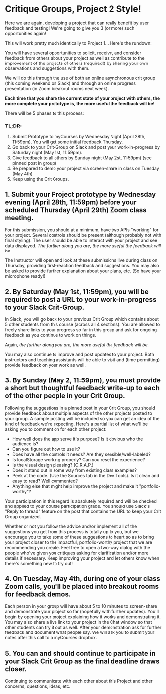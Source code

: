 # Critique Groups, Project 2 Style!

Here we are again, developing a project that can really benefit by user feedback and testing!  We're going to give you 3 (or more) such opportunities again!

This will work pretty much identically to Project 1... Here's the rundown:

You will have several opportunities to solicit, receive, and consider feedback from others about your project as well as contribute to the improvement of the projects of others (required!) by sharing your own observations and suggestions with them.

We will do this through the use of both an online asynchronous crit group (this coming weekend on Slack) and through an online progress presentation (in Zoom breakout rooms next week).

**Each time that you share the current state of your project with others, the more complete your prototype is, the more useful the feedback will be!**

There will be 5 phases to this process: 

### TL;DR:
  1. Submit Prototype to myCourses by Wednesday Night (April 28th, 11:59pm).  You will get some initial feedback Thursday. 
  2. Go back to your Crit-Group on Slack and post your work-in-progress by Saturday night (May 1st, 11:59pm). 
  3. Give feedback to all others by Sunday night (May 2st, 11:59pm) (see pinned post in group)
  4. Be prepared to demo your project via screen-share in class on Tuesday (May 4th)
  5. Keep using the Crit Groups.

## 1. Submit your Project prototype by Wednesday evening (April 28th, 11:59pm) before your scheduled Thursday (April 29th) Zoom class meeting.

For this submission, you should at a minimum, have two APIs "working" for your project.  Several controls should be present (although probably not with final styling).  The user should be able to interact with your project and see data displayed.  *The further along you are, the more useful the feedback will be.*

The Instructor will open and look at these submissions live during class on Thursday, providing first-reaction feedback and suggestions.  You may also be asked to provide further explanation about your plans, etc.  (So have your microphone ready!)

## 2. By Saturday (May 1st, 11:59pm), you will be required to post a URL to your work-in-progress to your Slack Crit-Group.

In Slack, you will go back to your previous Crit Group which contains about 5 other students from this course (across all 4 sections).  You are allowed to freely share links to your progress so far in this group and ask for ongoing feedback as you continue to work on things.

Again, *the further along you are, the more useful the feedback will be.*

You may also continue to improve and post updates to your project.  Both instructors and teaching assistants will be able to visit and (time permitting) provide feedback on your work as well.

## 3. By Sunday (May 2, 11:59pm), you must provide a short but thoughtful feedback write-up to each of the other people in your Crit Group. 

Following the suggestions in a pinned post in your Crit Group, you should provide feedback about multiple aspects of the other projects posted to your group.  A sample posting will be included so you can get an idea of the kind of feedback we're expecting. Here's a partial list of what we'll be asking you to comment on for each other project:  
  - How well does the app serve it's purpose?  Is it obvious who the audience is?
  - Can you figure out how to use it?
  - Does have all the controls it needs?  Are they sensible/well-labeled?
  - Is localStorage working properly?  Can you reset the experience?
  - Is the visual design pleasing? (C.R.A.P.)
  - Does it stand out in some way from existing class examples?
  - Peek at the code. (Use the Sources tab in the Dev Tools).  Is it clean and easy to read? Well commented?
  - Anything else that might help improve the project and make it "portfolio-worthy"?

Your participation in this regard is absolutely required and will be checked and applied to your course participation grade. You should use Slack's "Reply to thread" feature on the post that contains the URL to keep your Crit Group organized.

Whether or not you follow the advice and/or implement all of the suggestions you get from this process is totally up to you, but we encourage you to take some of these suggestions to heart so as to bring your project closer to the impactful, portfolio-worthy project that we are recommending you create.  Feel free to open a two-way dialog with the people who've given you critiques asking for clarification and/or more details if necessary.  Keep improving your project and let others know when there's something new to try out!

## 4. On Tuesday, May 4th, during one of your class Zoom calls, you'll be placed into breakout rooms for feedback demos.  

Each person in your group will have about 5 to 10 minutes to screen-share and demonstrate your project so far (hopefully with further updates).  You'll begin by opening your project explaining how it works and demonstrating it.  You may also share a live link to your project in the Chat window so that other students can try it out as well.  After your demonstration ask for further feedback and document what people say.  We will ask you to submit your notes after this call to a myCourses dropbox.

## 5. You can and should continue to participate in your Slack Crit Group as the final deadline draws closer.  

Continuing to communicate with each other about this Project and other concerns, questions, ideas, etc.  
